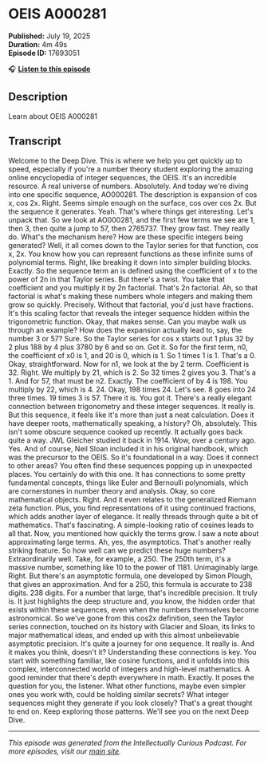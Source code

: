 # OEIS A000281

**Published:** July 19, 2025  
**Duration:** 4m 49s  
**Episode ID:** 17693051

🎧 **[Listen to this episode](https://intellectuallycurious.buzzsprout.com/2529712/episodes/17693051-oeis-a000281)**

## Description

Learn about OEIS A000281

## Transcript

Welcome to the Deep Dive. This is where we help you get quickly up to speed, especially if you're a number theory student exploring the amazing online encyclopedia of integer sequences, the OEIS. It's an incredible resource. A real universe of numbers. Absolutely. And today we're diving into one specific sequence, AO000281. The description is expansion of cos x, cos 2x. Right. Seems simple enough on the surface, cos over cos 2x. But the sequence it generates. Yeah. That's where things get interesting. Let's unpack that. So we look at AO000281, and the first few terms we see are 1, then 3, then quite a jump to 57, then 2765737. They grow fast. They really do. What's the mechanism here? How are these specific integers being generated? Well, it all comes down to the Taylor series for that function, cos x, 2x. You know how you can represent functions as these infinite sums of polynomial terms. Right, like breaking it down into simpler building blocks. Exactly. So the sequence term an is defined using the coefficient of x to the power of 2n in that Taylor series. But there's a twist. You take that coefficient and you multiply it by 2n factorial. That's 2n factorial. Ah, so that factorial is what's making these numbers whole integers and making them grow so quickly. Precisely. Without that factorial, you'd just have fractions. It's this scaling factor that reveals the integer sequence hidden within the trigonometric function. Okay, that makes sense. Can you maybe walk us through an example? How does the expansion actually lead to, say, the number 3 or 57? Sure. So the Taylor series for cos x starts out 1 plus 32 by 2 plus 188 by 4 plus 3780 by 6 and so on. Got it. So for the first term, n0, the coefficient of x0 is 1, and 20 is 0, which is 1. So 1 times 1 is 1. That's a 0. Okay, straightforward. Now for n1, we look at the by 2 term. Coefficient is 32. Right. We multiply by 21, which is 2. So 32 times 2 gives you 3. That's a 1. And for 57, that must be n2. Exactly. The coefficient of by 4 is 198. You multiply by 22, which is 4. 24. Okay, 198 times 24. Let's see. 8 goes into 24 three times. 19 times 3 is 57. There it is. You got it. There's a really elegant connection between trigonometry and these integer sequences. It really is. But this sequence, it feels like it's more than just a neat calculation. Does it have deeper roots, mathematically speaking, a history? Oh, absolutely. This isn't some obscure sequence cooked up recently. It actually goes back quite a way. JWL Gleicher studied it back in 1914. Wow, over a century ago. Yes. And of course, Neil Sloan included it in his original handbook, which was the precursor to the OEIS. So it's foundational in a way. Does it connect to other areas? You often find these sequences popping up in unexpected places. You certainly do with this one. It has connections to some pretty fundamental concepts, things like Euler and Bernoulli polynomials, which are cornerstones in number theory and analysis. Okay, so core mathematical objects. Right. And it even relates to the generalized Riemann zeta function. Plus, you find representations of it using continued fractions, which adds another layer of elegance. It really threads through quite a bit of mathematics. That's fascinating. A simple-looking ratio of cosines leads to all that. Now, you mentioned how quickly the terms grow. I saw a note about approximating large terms. Ah, yes, the asymptotics. That's another really striking feature. So how well can we predict these huge numbers? Extraordinarily well. Take, for example, a 250. The 250th term, it's a massive number, something like 10 to the power of 1181. Unimaginably large. Right. But there's an asymptotic formula, one developed by Simon Plough, that gives an approximation. And for a 250, this formula is accurate to 238 digits. 238 digits. For a number that large, that's incredible precision. It truly is. It just highlights the deep structure and, you know, the hidden order that exists within these sequences, even when the numbers themselves become astronomical. So we've gone from this cos2x definition, seen the Taylor series connection, touched on its history with Glacier and Sloan, its links to major mathematical ideas, and ended up with this almost unbelievable asymptotic precision. It's quite a journey for one sequence. It really is. And it makes you think, doesn't it? Understanding these connections is key. You start with something familiar, like cosine functions, and it unfolds into this complex, interconnected world of integers and high-level mathematics. A good reminder that there's depth everywhere in math. Exactly. It poses the question for you, the listener. What other functions, maybe even simpler ones you work with, could be holding similar secrets? What integer sequences might they generate if you look closely? That's a great thought to end on. Keep exploring those patterns. We'll see you on the next Deep Dive.

---
*This episode was generated from the Intellectually Curious Podcast. For more episodes, visit our [main site](https://intellectuallycurious.buzzsprout.com).*

